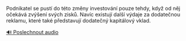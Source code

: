
Podnikatel se pustí do této změny investování pouze tehdy, když od něj očekává zvýšení svých zisků. Navíc existují další výdaje za dodatečnou reklamu, které také představují dodatečný kapitálový vklad.

[🔊 Poslechnout audio](/data/7-paragraphs/audio/chapter_69/para_015-Podnikatel-se-pust-do-tto-zmny-investovn-pouz.mp3)
